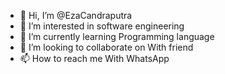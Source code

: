- 👋 Hi, I’m @EzaCandraputra
- 👀 I’m interested in software engineering
- 🌱 I’m currently learning Programming language
- 💞️ I’m looking to collaborate on With friend
- 📫 How to reach me With WhatsApp
